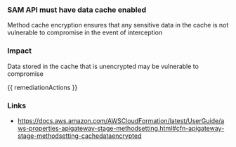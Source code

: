 
### SAM API must have data cache enabled

Method cache encryption ensures that any sensitive data in the cache is not vulnerable to compromise in the event of interception

### Impact
Data stored in the cache that is unencrypted may be vulnerable to compromise

<!-- DO NOT CHANGE -->
{{ remediationActions }}

### Links
- https://docs.aws.amazon.com/AWSCloudFormation/latest/UserGuide/aws-properties-apigateway-stage-methodsetting.html#cfn-apigateway-stage-methodsetting-cachedataencrypted
        